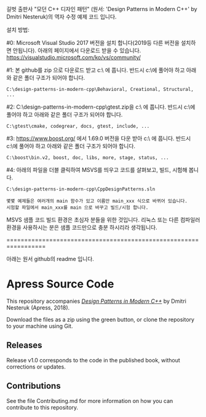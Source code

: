 길벗 출판사 "모던 C++ 디자인 패턴" (원서: 'Design Patterns in Modern C++' by Dmitri Nesteruk)의 역자 수정 예제 코드 입니다. 

설치 방법:

#0: Microsoft Visual Studio 2017 버전을 설치 합니다(2019등 다른 버전을 설치하면 안됩니다).
    아래의 페이지에서 다운로드 받을 수 있습니다.
    https://visualstudio.microsoft.com/ko/vs/community/

#1: 본 github를 zip 으로 다운로드 받고 c:\ 에 풉니다.
    반드시 c:\에 풀어야 하고 아래와 같은 폴더 구조가 되어야 합니다.

    C:\design-patterns-in-modern-cpp\Behavioral, Creational, Structural, ...
    
#2: C:\design-patterns-in-modern-cpp\gtest.zip을 c:\ 에 풉니다.
    반드시 c:\에 풀어야 하고 아래와 같은 폴더 구조가 되어야 합니다.
    
    C:\gtest\cmake, codegrear, docs, gtest, include, ...
    
#3: https://www.boost.org/ 에서 1.69.0 버전을 다운 받아 c:\ 에 풉니다.
    반드시 c:\에 풀어야 하고 아래와 같은 폴더 구조가 되어야 합니다.
    
    C:\boost\bin.v2, boost, doc, libs, more, stage, status, ...
    
#4: 아래의 파일을 더블 클릭하여 MSVS를 띄우고 코드를 살펴보고, 빌드, 시험해 봅니다.

    C:\design-patterns-in-modern-cpp\CppDesignPatterns.sln 

    몇몇 예제들은 여러개의 main 함수가 있고 이름만 main_xxx 식으로 바뀌어 있습니다.
    시험할 파일에서 main_xxx를 main 으로 바꾸고 빌드/시험 합니다.


MSVS 샘플 코드 빌드 환경은 초심자 분들을 위한 것입니다.
리눅스 또는 다른 컴파일러 환경을 사용하시는 분은 샘플 코드만으로 충분 하시리라 생각됩니다.

=================================================================

아래는 원서 github의 readme 입니다.

# Apress Source Code

This repository accompanies [*Design Patterns in Modern C++*](http://www.apress.com/9781484236024) by Dmitri Nesteruk (Apress, 2018).

[comment]: #cover

Download the files as a zip using the green button, or clone the repository to your machine using Git.

## Releases

Release v1.0 corresponds to the code in the published book, without corrections or updates.

## Contributions

See the file Contributing.md for more information on how you can contribute to this repository.
